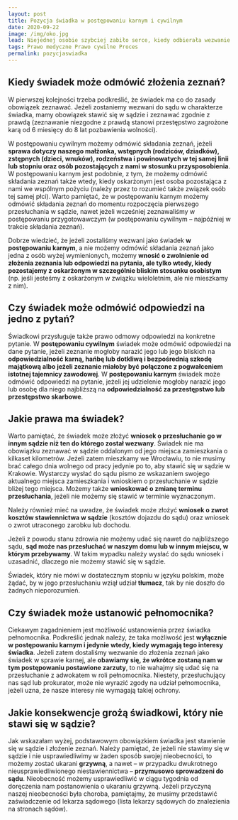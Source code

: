 ```yaml
---
layout: post
title: Pozycja świadka w postępowaniu karnym i cywilnym
date: 2020-09-22
image: /img/oko.jpg
lead: Niejednej osobie szybciej zabiło serce, kiedy odbierała wezwanie do złożenia zeznań w charakterze świadka. Stres i obawa przed występowaniem w sądzie (lub innej instytucji) nadal są dość powszechne, mimo że od świadka oczekuje się  „jedynie” przekazania informacji na temat danej sprawy. W tym artykule postaram się przybliżyć prawa i obowiązki świadka, aby wizja składania zeznań nie napawała dłużej niechęcią.
tags: Prawo medyczne Prawo cywilne Proces
permalink: pozycjaswiadka
---
```


## Kiedy świadek może odmówić złożenia zeznań?
W pierwszej kolejności trzeba podkreślić, że świadek ma co do zasady obowiązek zeznawać. Jeżeli zostaniemy wezwani do sądu w charakterze świadka, mamy obowiązek stawić się w sądzie i zeznawać zgodnie z prawdą (zeznawanie niezgodne z prawdą stanowi przestępstwo zagrożone karą od 6 miesięcy do 8 lat pozbawienia wolności).

W postępowaniu cywilnym możemy odmówić składania zeznań, jeżeli **sprawa dotyczy naszego małżonka, wstępnych (rodziców, dziadków), zstępnych (dzieci, wnuków), rodzeństwa i powinowatych w tej samej linii lub stopniu oraz osób pozostających z nami w stosunku przysposobienia**. W postępowaniu karnym jest podobnie, z tym, że możemy odmówić składania zeznań także wtedy, kiedy oskarżonym jest osoba pozostająca z nami we wspólnym pożyciu (należy przez to rozumieć także związek osób tej samej płci). Warto pamiętać, że w postępowaniu karnym możemy odmówić składania zeznań do momentu rozpoczęcia pierwszego przesłuchania w sądzie, nawet jeżeli wcześniej zeznawaliśmy w postępowaniu przygotowawczym (w postępowaniu cywilnym – najpóźniej w trakcie składania zeznań).

Dobrze wiedzieć, że jeżeli zostaliśmy wezwani jako świadek **w postępowaniu karnym**, a nie możemy odmówić składania zeznań jako jedna z osób wyżej wymienionych, możemy **wnosić o zwolnienie od złożenia zeznania lub odpowiedzi na pytania, ale tylko wtedy, kiedy pozostajemy z oskarżonym w szczególnie bliskim stosunku osobistym** (np. jeśli jesteśmy z oskarżonym w związku wieloletnim, ale nie mieszkamy z nim).

## Czy świadek może odmówić odpowiedzi na jedno z pytań?
Świadkowi przysługuje także prawo odmowy odpowiedzi na konkretne pytanie. W **postępowaniu cywilnym** świadek może odmówić odpowiedzi na dane pytanie, jeżeli zeznanie mogłoby narazić jego lub jego bliskich na **odpowiedzialność karną, hańbę lub dotkliwą i bezpośrednią szkodę majątkową albo jeżeli zeznanie miałoby być połączone z pogwałceniem istotnej tajemnicy zawodowej**. W **postępowaniu karnym** świadek może odmówić odpowiedzi na pytanie, jeżeli jej udzielenie mogłoby narazić jego lub osobę dla niego najbliższą na **odpowiedzialność za przestępstwo lub przestępstwo skarbowe**.

## Jakie prawa ma świadek?
Warto pamiętać, że świadek może złożyć **wniosek o przesłuchanie go w innym sądzie niż ten do którego został wezwany**. Świadek nie ma obowiązku zeznawać w sądzie oddalonym od jego miejsca zamieszkania o kilkaset kilometrów. Jeżeli zatem mieszkamy we Wrocławiu, to nie musimy brać całego dnia wolnego od pracy jedynie po to, aby stawić się w sądzie w Krakowie. Wystarczy wysłać do sądu pismo ze wskazaniem swojego aktualnego miejsca zamieszkania i wnioskiem o przesłuchanie w sądzie bliżej tego miejsca. Możemy także **wnioskować o zmianę terminu przesłuchania**, jeżeli nie możemy się stawić w terminie wyznaczonym.

Należy również mieć na uwadze, że świadek może złożyć **wniosek o zwrot kosztów stawiennictwa w sądzie** (kosztów dojazdu do sądu) oraz wniosek o zwrot utraconego zarobku lub dochodu.

Jeżeli z powodu stanu zdrowia nie możemy udać się nawet do najbliższego sądu, **sąd może nas przesłuchać w naszym domu lub w innym miejscu, w którym przebywamy**. W takim wypadku należy wysłać do sądu wniosek i uzasadnić, dlaczego nie możemy stawić się w sądzie.

Świadek, który nie mówi w dostatecznym stopniu w języku polskim, może żądać, by w jego przesłuchaniu wziął udział **tłumacz**, tak by nie doszło do żadnych nieporozumień.

## Czy świadek może ustanowić pełnomocnika?
Ciekawym zagadnieniem jest możliwość ustanowienia przez świadka pełnomocnika. Podkreślić jednak należy, że taka możliwość jest **wyłącznie w postępowaniu karnym i jedynie wtedy, kiedy wymagają tego interesy świadka**. Jeżeli zatem dostaliśmy wezwanie do złożenia zeznań jako świadek w sprawie karnej, ale **obawiamy się, że wkrótce zostaną nam w tym postępowaniu postawione zarzuty**, to nie wahajmy się udać się na przesłuchanie z adwokatem w roli pełnomocnika. Niestety, przesłuchujący nas sąd lub prokurator, może nie wyrazić zgody na udział pełnomocnika, jeżeli uzna, że nasze interesy nie wymagają takiej ochrony.

## Jakie konsekwencje grożą świadkowi, który nie stawi się w sądzie?
Jak wskazałam wyżej, podstawowym obowiązkiem świadka jest stawienie się w sądzie i złożenie zeznań. Należy pamiętać, że jeżeli nie stawimy się w sądzie i nie usprawiedliwimy w żaden sposób swojej nieobecności, to możemy zostać ukarani **grzywną**, a nawet – w przypadku dwukrotnego nieusprawiedliwionego niestawiennictwa – **przymusowo sprowadzeni do sądu**. Nieobecność możemy usprawiedliwić w ciągu tygodnia od doręczenia nam postanowienia o ukaraniu grzywną. Jeżeli przyczyną naszej nieobecności była choroba, pamiętajmy, że musimy przedstawić zaświadczenie od lekarza sądowego (lista lekarzy sądowych do znalezienia na stronach sądów).
